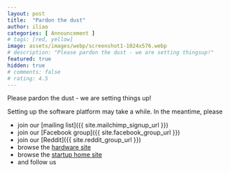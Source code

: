 ```yaml
---
layout: post
title:  "Pardon the dust"
author: iliao
categories: [ Announcement ]
# tags: [red, yellow]
image: assets/images/webp/screenshot1-1024x576.webp
# description: "Please pardon the dust - we are setting thingsup!"
featured: true
hidden: true
# comments: false
# rating: 4.5
---
```

Please pardon the dust - we are setting things up!

Setting up the software platform may take a while. In the meantime, please

- join our [mailing list]({{ site.mailchimp_signup_url }})
- join our [Facebook group]({{ site.facebook_group_url }})
- join our [Reddit]({{ site.reddit_group_url }})
- browse the [hardware site](https://makerspet.com)
- browse the [startup home site](https://remake.ai)
- and follow us